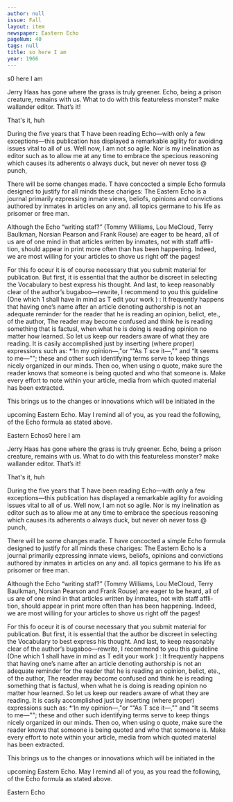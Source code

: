 ```yaml
---
author: null
issue: Fall
layout: item
newspaper: Eastern Echo
pageNum: 40
tags: null
title: so here I am
year: 1966
---
```


s0 here I am

Jerry Haas has gone where the grass is truly greener. Echo, being a prison creature, remains with us. What to do with this featureless monster? make wallander editor. That’s it!

That's it, huh

During the five years that T have been reading Echo—with only a few exceptions—this publication has displayed a remarkable agility for avoiding issues vital to all of us. Well now, I am not so agile. Nor is my inelination as editor such as to allow me at any time to embrace the specious reasoning which causes its adherents o always duck, but never oh never toss @ punch,

There will be some changes made. T have concocted a simple Echo formula designed to justify for all minds these chariges: The Eastern Echo is a journal primarily ezpressing inmate views, beliofs, opinions and convictions authored by inmates in articles on any and. all topics germane to his life as prisomer or free man.

Although the Echo “writing staf?” (Tommy Williams, Lou MeCloud, Terry Baulkman, Norsian Pearson and Frank Rouse) are eager to be heard, all of us are of one mind in that articles written by inmates, not with staff affli- tion, should appear in print more often than has been happening. Indeed, we are most willing for your articles to shove us right off the pages!

For this fo oceur it is of course necessary that you submit material for publication. But first, it is essential that the author be discreet in selecting the Vocabulary to best express his thought. And last, to keep reasonably clear of the author’s bugaboo—rewrite, I recommend to you this guideline (One which 1 shall have in mind as T edit your work ) : It frequently happens that having one’s name after an article denoting authorship is not an adequate reminder for the reader that he is reading an opinion, belict, ete., of the author, The reader may become confused and think he is reading something that is factusl, when what he is doing is reading opinion no matter how learned. So let us keep our readers aware of what they are reading. It is casily accomplished just by inserting (where proper) expressions such as: *‘In my opinion—,"or ““As T sce it—,"" and “It seems to me—""; these and other such identifying terms serve to keep things nicely organized in our minds. Then oo, when using o quote, make sure the reader knows that someone is being quoted and who that someone is. Make every effort to note within your article, media from which quoted material has been extracted.

This brings us to the changes or innovations which will be initiated in the

upcoming Eastern Echo. May I remind all of you, as you read the following, of the Echo formula as stated above.

Eastern Echos0 here I am

Jerry Haas has gone where the grass is truly greener. Echo, being a prison creature, remains with us. What to do with this featureless monster? make wallander editor. That’s it!

That's it, huh

During the five years that T have been reading Echo—with only a few exceptions—this publication has displayed a remarkable agility for avoiding issues vital to all of us. Well now, I am not so agile. Nor is my inelination as editor such as to allow me at any time to embrace the specious reasoning which causes its adherents o always duck, but never oh never toss @ punch,

There will be some changes made. T have concocted a simple Echo formula designed to justify for all minds these chariges: The Eastern Echo is a journal primarily ezpressing inmate views, beliofs, opinions and convictions authored by inmates in articles on any and. all topics germane to his life as prisomer or free man.

Although the Echo “writing staf?” (Tommy Williams, Lou MeCloud, Terry Baulkman, Norsian Pearson and Frank Rouse) are eager to be heard, all of us are of one mind in that articles written by inmates, not with staff affli- tion, should appear in print more often than has been happening. Indeed, we are most willing for your articles to shove us right off the pages!

For this fo oceur it is of course necessary that you submit material for publication. But first, it is essential that the author be discreet in selecting the Vocabulary to best express his thought. And last, to keep reasonably clear of the author’s bugaboo—rewrite, I recommend to you this guideline (One which 1 shall have in mind as T edit your work ) : It frequently happens that having one’s name after an article denoting authorship is not an adequate reminder for the reader that he is reading an opinion, belict, ete., of the author, The reader may become confused and think he is reading something that is factusl, when what he is doing is reading opinion no matter how learned. So let us keep our readers aware of what they are reading. It is casily accomplished just by inserting (where proper) expressions such as: *‘In my opinion—,"or ““As T sce it—,"" and “It seems to me—""; these and other such identifying terms serve to keep things nicely organized in our minds. Then oo, when using o quote, make sure the reader knows that someone is being quoted and who that someone is. Make every effort to note within your article, media from which quoted material has been extracted.

This brings us to the changes or innovations which will be initiated in the

upcoming Eastern Echo. May I remind all of you, as you read the following, of the Echo formula as stated above.

Eastern Echo